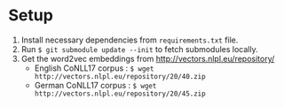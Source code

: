# Setup
1. Install necessary dependencies from ```requirements.txt``` file.
2. Run ```$ git submodule update --init``` to fetch submodules locally.
3. Get the word2vec embeddings from http://vectors.nlpl.eu/repository/
    * English CoNLL17 corpus
: ```$ wget http://vectors.nlpl.eu/repository/20/40.zip```
    * German CoNLL17 corpus
: ```$ wget http://vectors.nlpl.eu/repository/20/45.zip```
